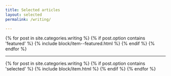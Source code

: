```yaml
---
title: Selected articles
layout: selected
permalink: /writing/

---
```


<div class="featured block--wide">
{% for post in site.categories.writing %}
  {% if post.option contains 'featured' %}
{% include block/item--featured.html %}
  {% endif %}
{% endfor %}
</div>

<div class="block--narrow">
<hr>
</div>

{% for post in site.categories.writing %}
  {% if post.option contains 'selected' %}
{% include block/item.html %}
  {% endif %}
{% endfor %}
